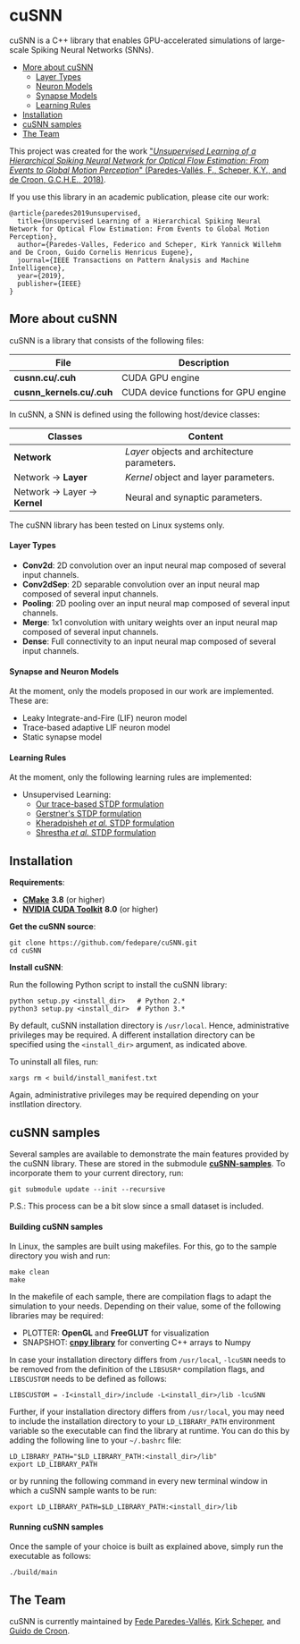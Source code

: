 # cuSNN
cuSNN is a C++ library that enables GPU-accelerated simulations of large-scale Spiking Neural Networks (SNNs).

* [More about cuSNN](#more-about-cusnn)
  * [Layer Types](#layer-types)
  * [Neuron Models](#neuron-models)
  * [Synapse Models](#synapse-models)
  * [Learning Rules](#learning-rules)
* [Installation](#installation)
* [cuSNN samples](#cusnn-samples)
* [The Team](#the-team)

This project was created for the work ["*Unsupervised Learning of a Hierarchical Spiking Neural Network for Optical Flow 
Estimation: From Events to Global Motion Perception*" (Paredes-Vallés, F., Scheper, K.Y., and de Croon, G.C.H.E., 2018)](https://arxiv.org/abs/1807.10936).

If you use this library in an academic publication, please cite our work:

```
@article{paredes2019unsupervised,
  title={Unsupervised Learning of a Hierarchical Spiking Neural Network for Optical Flow Estimation: From Events to Global Motion Perception},
  author={Paredes-Valles, Federico and Scheper, Kirk Yannick Willehm and De Croon, Guido Cornelis Henricus Eugene},
  journal={IEEE Transactions on Pattern Analysis and Machine Intelligence},
  year={2019},
  publisher={IEEE}
}

```

##  More about cuSNN
cuSNN is a library that consists of the following files:

| File                  	| Description 	|
|----------------------------	|-------------	|
| **cusnn.cu/.cuh**         	|  CUDA GPU engine           	|
| **cusnn_kernels.cu/.cuh** 	|  CUDA device functions for GPU engine           	|

In cuSNN, a SNN is defined using the following host/device classes:

| Classes                  	| Content 	|
|----------------------------	|-------------	|
| **Network**         	|  *Layer* objects and architecture parameters.      	|
| Network -> **Layer** 	|  *Kernel* object and layer parameters.        	|
| Network -> Layer -> **Kernel**    |  Neural and synaptic parameters. 	|

The cuSNN library has been tested on Linux systems only.

#### Layer Types

* **Conv2d**: 2D convolution over an input neural map composed of several input channels.
* **Conv2dSep**: 2D separable convolution over an input neural map composed of several input channels.
* **Pooling**: 2D pooling over an input neural map composed of several input channels.
* **Merge**: 1x1 convolution with unitary weights over an input neural map composed of several input channels.
* **Dense**: Full connectivity to an input neural map composed of several input channels.

#### Synapse and Neuron Models

At the moment, only the models proposed in our work are implemented. These are:

* Leaky Integrate-and-Fire (LIF) neuron model
* Trace-based adaptive LIF neuron model
* Static synapse model 

#### Learning Rules

At the moment, only the following learning rules are implemented:

* Unsupervised Learning:
    * [Our trace-based STDP formulation](https://arxiv.org/abs/1807.10936)
    * [Gerstner's STDP formulation](https://www.emeraldinsight.com/doi/full/10.1108/k.2003.06732gae.003)
    * [Kheradpisheh *et al.* STDP formulation](https://www.sciencedirect.com/science/article/pii/S0893608017302903)
    * [Shrestha *et al.* STDP formulation](https://ieeexplore.ieee.org/abstract/document/7966096)

##  Installation

**Requirements**:

* [**CMake**](https://cmake.org/) **3.8** (or higher)
* [**NVIDIA CUDA Toolkit**](https://developer.nvidia.com/cuda-toolkit) **8.0** (or higher)

**Get the cuSNN source**:
```
git clone https://github.com/fedepare/cuSNN.git
cd cuSNN
```

**Install cuSNN**:

Run the following Python script to install the cuSNN library:

```
python setup.py <install_dir>   # Python 2.*
python3 setup.py <install_dir>  # Python 3.*
```

By default, cuSNN installation directory is `/usr/local`. Hence, administrative privileges may be required. A different 
installation directory can be specified using the `<install_dir>` argument, as indicated above.

To uninstall all files, run:

```
xargs rm < build/install_manifest.txt
```

Again, administrative privileges may be required depending on your instllation directory.

##  cuSNN samples

Several samples are available to demonstrate the main features provided by the cuSNN library. These are stored in the
submodule [**cuSNN-samples**](https://github.com/fedepare/cuSNN-samples). To incorporate them to your current directory, 
run:

```
git submodule update --init --recursive
```

P.S.: This process can be a bit slow since a small dataset is included.

#### Building cuSNN samples

In Linux, the samples are built using makefiles. For this, go to the sample directory you wish and run:

```
make clean
make
```

In the makefile of each sample, there are compilation flags to adapt the simulation to your needs. Depending on their 
value, some of the following libraries may be required:

* PLOTTER: **OpenGL** and **FreeGLUT** for visualization
* SNAPSHOT: [**cnpy library**](https://github.com/rogersce/cnpy "cnpy library (C++ arrays to Numpy)") for converting C++ arrays to
 Numpy
 
In case your installation directory differs from `/usr/local`, `-lcuSNN` needs to be removed from 
the definition of the `LIBSUSR*` compilation flags, and `LIBSCUSTOM` needs to be defined as follows:

```
LIBSCUSTOM = -I<install_dir>/include -L<install_dir>/lib -lcuSNN
```

Further, if your installation directory differs from `/usr/local`, you may need to include the installation 
directory to your `LD_LIBRARY_PATH` environment variable so the executable can find the library at runtime. You can do 
this by adding the following line to your `~/.bashrc` file:

```
LD_LIBRARY_PATH="$LD_LIBRARY_PATH:<install_dir>/lib"
export LD_LIBRARY_PATH
```
or by running the following command in every new terminal window in which a cuSNN sample wants to be run:

```
export LD_LIBRARY_PATH=$LD_LIBRARY_PATH:<install_dir>/lib
```
 

#### Running cuSNN samples

Once the sample of your choice is built as explained above, simply run the executable as follows:

```
./build/main
```

## The Team

cuSNN is currently maintained by [Fede Paredes-Vallés](https://github.com/fedepare), 
[Kirk Scheper](https://github.com/kirkscheper), and [Guido de Croon](https://github.com/guidoAI).
